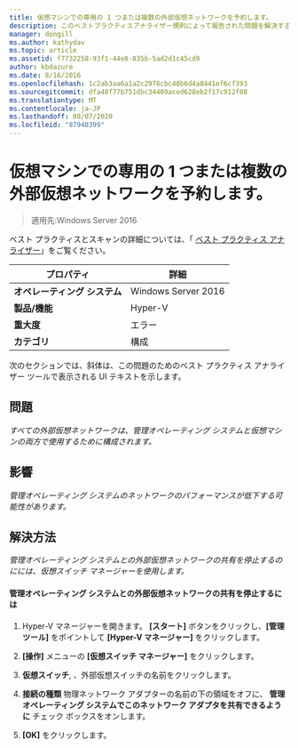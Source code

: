 ```yaml
---
title: 仮想マシンでの専用の 1 つまたは複数の外部仮想ネットワークを予約します。
description: このベストプラクティスアナライザー規則によって報告された問題を解決するための手順を示します。
manager: dongill
ms.author: kathydav
ms.topic: article
ms.assetid: f7732258-93f1-44e8-835b-5ad2d1c45cd9
author: kbdazure
ms.date: 8/16/2016
ms.openlocfilehash: 1c2ab3aa6a1a2c2976cbc48b6d4a8441ef6cf393
ms.sourcegitcommit: dfa48f77b751dbc34409aced628eb2f17c912f08
ms.translationtype: MT
ms.contentlocale: ja-JP
ms.lasthandoff: 08/07/2020
ms.locfileid: "87948399"
---
```

# <a name="reserve-one-or-more-external-virtual-networks-for-exclusive-use-by-virtual-machines"></a>仮想マシンでの専用の 1 つまたは複数の外部仮想ネットワークを予約します。

>適用先:Windows Server 2016

ベスト プラクティスとスキャンの詳細については、「 [ベスト プラクティス アナライザー](https://go.microsoft.com/fwlink/?LinkId=122786)」をご覧ください。

|プロパティ|詳細|
|-|-|
|**オペレーティング システム**|Windows Server 2016|
|**製品/機能**|Hyper-V|
|**重大度**|エラー|
|**カテゴリ**|構成|

次のセクションでは、斜体は、この問題のためのベスト プラクティス アナライザー ツールで表示される UI テキストを示します。

## <a name="issue"></a>問題

*すべての外部仮想ネットワークは、管理オペレーティング システムと仮想マシンの両方で使用するために構成されます。*

## <a name="impact"></a>影響

*管理オペレーティング システムのネットワークのパフォーマンスが低下する可能性があります。*

## <a name="resolution"></a>解決方法

*管理オペレーティング システムとの外部仮想ネットワークの共有を停止するのにには、仮想スイッチ マネージャーを使用します。*

#### <a name="to-stop-sharing-the-external-virtual-network-with-the-management-operating-system"></a>管理オペレーティング システムとの外部仮想ネットワークの共有を停止するには

1.  Hyper-V マネージャーを開きます。 **[スタート]** ボタンをクリックし、**[管理ツール]** をポイントして **[Hyper-V マネージャー]** をクリックします。

2.  **[操作]** メニューの **[仮想スイッチ マネージャー]** をクリックします。

3.  **仮想スイッチ**, 、外部仮想スイッチの名前をクリックします。

4.  **接続の種類** 物理ネットワーク アダプターの名前の下の領域をオフに、 **管理オペレーティング システムでこのネットワーク アダプタを共有できるように** チェック ボックスをオンします。

5.  **[OK]** をクリックします。



